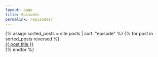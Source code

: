```yaml
---
layout: page
title: Episodes
permalink: /episodes/
---
```


<div class='episode-list'>
  {% assign sorted_posts = site.posts | sort: "episode" %}
  {% for post in sorted_posts reversed %}
    <div>
        <div class='episode-link'><a href="{{ post.url }}">{{ post.title }}</a></div>
    </div>
  {% endfor %}
</div>
